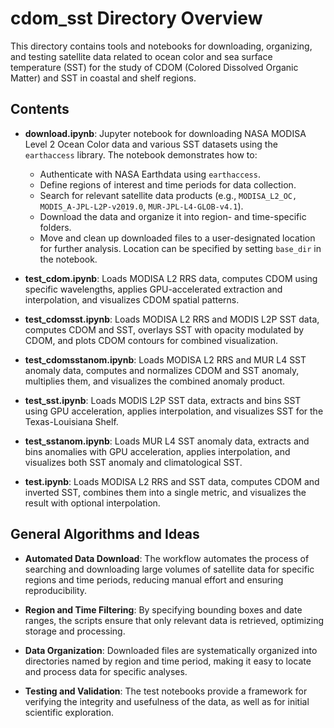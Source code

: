 # cdom_sst Directory Overview

This directory contains tools and notebooks for downloading, organizing, and testing satellite data related to ocean color and sea surface temperature (SST) for the study of CDOM (Colored Dissolved Organic Matter) and SST in coastal and shelf regions.

## Contents

- **download.ipynb**: Jupyter notebook for downloading NASA MODISA Level 2 Ocean Color data and various SST datasets using the `earthaccess` library. The notebook demonstrates how to:
  - Authenticate with NASA Earthdata using `earthaccess`.
  - Define regions of interest and time periods for data collection.
  - Search for relevant satellite data products (e.g., `MODISA_L2_OC, MODIS_A-JPL-L2P-v2019.0`, `MUR-JPL-L4-GLOB-v4.1`).
  - Download the data and organize it into region- and time-specific folders.
  - Move and clean up downloaded files to a user-designated location for further analysis. Location can be specified by setting `base_dir` in the notebook. 

- **test_cdom.ipynb**: Loads MODISA L2 RRS data, computes CDOM using specific wavelengths, applies GPU-accelerated extraction and interpolation, and visualizes CDOM spatial patterns.
- **test_cdomsst.ipynb**: Loads MODISA L2 RRS and MODIS L2P SST data, computes CDOM and SST, overlays SST with opacity modulated by CDOM, and plots CDOM contours for combined visualization.
- **test_cdomsstanom.ipynb**: Loads MODISA L2 RRS and MUR L4 SST anomaly data, computes and normalizes CDOM and SST anomaly, multiplies them, and visualizes the combined anomaly product.
- **test_sst.ipynb**: Loads MODIS L2P SST data, extracts and bins SST using GPU acceleration, applies interpolation, and visualizes SST for the Texas-Louisiana Shelf.
- **test_sstanom.ipynb**: Loads MUR L4 SST anomaly data, extracts and bins anomalies with GPU acceleration, applies interpolation, and visualizes both SST anomaly and climatological SST.
- **test.ipynb**: Loads MODISA L2 RRS and SST data, computes CDOM and inverted SST, combines them into a single metric, and visualizes the result with optional interpolation.

## General Algorithms and Ideas

- **Automated Data Download**: The workflow automates the process of searching and downloading large volumes of satellite data for specific regions and time periods, reducing manual effort and ensuring reproducibility.

- **Region and Time Filtering**: By specifying bounding boxes and date ranges, the scripts ensure that only relevant data is retrieved, optimizing storage and processing.

- **Data Organization**: Downloaded files are systematically organized into directories named by region and time period, making it easy to locate and process data for specific analyses.

- **Testing and Validation**: The test notebooks provide a framework for verifying the integrity and usefulness of the data, as well as for initial scientific exploration.
